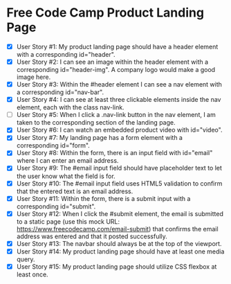 # Free Code Camp Product Landing Page

- [x] User Story #1: My product landing page should have a header element with a corresponding id="header".
- [x] User Story #2: I can see an image within the header element with a corresponding id="header-img". A company logo would make a good image here.
- [x] User Story #3: Within the #header element I can see a nav element with a corresponding id="nav-bar".
- [x] User Story #4: I can see at least three clickable elements inside the nav element, each with the class nav-link.
- [ ] User Story #5: When I click a .nav-link button in the nav element, I am taken to the corresponding section of the landing page.
- [x] User Story #6: I can watch an embedded product video with id="video".
- [x] User Story #7: My landing page has a form element with a corresponding id="form".
- [x] User Story #8: Within the form, there is an input field with id="email" where I can enter an email address.
- [x] User Story #9: The #email input field should have placeholder text to let the user know what the field is for.
- [x] User Story #10: The #email input field uses HTML5 validation to confirm that the entered text is an email address.
- [x] User Story #11: Within the form, there is a submit input with a corresponding id="submit".
- [x] User Story #12: When I click the #submit element, the email is submitted to a static page (use this mock URL: https://www.freecodecamp.com/email-submit) that confirms the email address was entered and that it posted successfully.
- [x] User Story #13: The navbar should always be at the top of the viewport.
- [x] User Story #14: My product landing page should have at least one media query.
- [x] User Story #15: My product landing page should utilize CSS flexbox at least once.